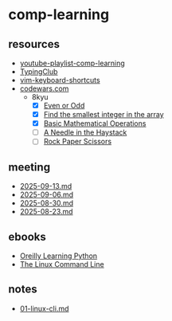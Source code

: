 # comp-learning

## resources

- [youtube-playlist-comp-learning](https://www.youtube.com/playlist?list=PLUzgSu79qHjT2H0ZJJIY2K9KRoWjRlpp7)
- [TypingClub](https://www.edclub.com/sportal/program-3.game)
- [vim-keyboard-shortcuts](https://elsewebdevelopment.com/wp-content/uploads/ultimate-vim-keyboard-shortcuts-4.pdf)
- [codewars.com](https://www.codewars.com/)
  - 8kyu
    - [x] [Even or Odd](https://www.codewars.com/kata/53da3dbb4a5168369a0000fe/train/python)
    - [x] [Find the smallest integer in the array](https://www.codewars.com/kata/55a2d7ebe362935a210000b2/train/python)
    - [x] [Basic Mathematical Operations](https://www.codewars.com/kata/57356c55867b9b7a60000bd7/train/python)
    - [ ] [A Needle in the Haystack](https://www.codewars.com/kata/56676e8fabd2d1ff3000000c/train/python)
    - [ ] [Rock Paper Scissors](https://www.codewars.com/kata/5672a98bdbdd995fad00000f/train/python)

## meeting

- [2025-09-13.md](meet/2025-09-13.md)
- [2025-09-06.md](meet/2025-09-06.md)
- [2025-08-30.md](meet/2025-08-30.md)
- [2025-08-23.md](meet/2025-08-23.md)

## ebooks

- [Oreilly Learning Python](https://cfm.ehu.es/ricardo/docs/python/Learning_Python.pdf)
- [The Linux Command Line](https://www.kea.nu/files/textbooks/humblesec/thelinuxcommandline.pdf)

## notes

- [01-linux-cli.md](note/01-linux-cli.md)
